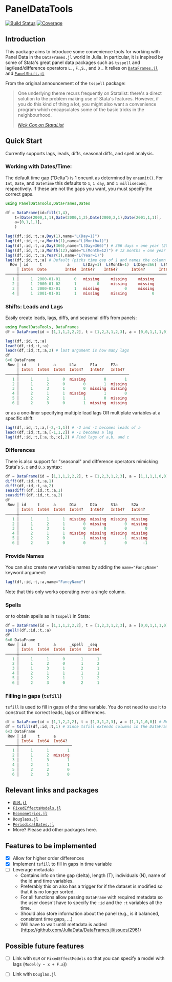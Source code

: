 # PanelDataTools

[![Build Status](https://github.com/eirikbrandsaas/PanelDataTools.jl/actions/workflows/CI.yml/badge.svg?branch=main)](https://github.com/eirikbrandsaas/PanelDataTools.jl/actions/workflows/CI.yml?query=branch%3Amain)
[![Coverage](https://codecov.io/gh/eirikbrandsaas/PanelDataTools.jl/branch/main/graph/badge.svg)](https://codecov.io/gh/eirikbrandsaas/PanelDataTools.jl)

## Introduction
This package aims to introduce some convenience tools for working with Panel Data in the `DataFrames.jl` world in Julia.  In particular, it is inspired by some of Stata's great panel data packages such as `tsspell` and lag/lead/difference operators `L.`, `F.`,`S.`, and `D.`. It relies on [`DataFrames.jl`](https://github.com/JuliaData/DataFrames.jl) and [`PanelShift.jl`](https://github.com/FuZhiyu/PanelShift.jl/blob/master/src/PanelShift.jl)

From the original announcement of the `tsspell` package:
> One underlying theme recurs frequently on Statalist: there's a direct solution to the problem making use of Stata's features. However, if you do this kind of thing a lot, you might also want a convenience program which encapsulates some of the basic tricks in the neighbourhood.
>
> [*Nick Cox on StataList*](https://www.stata.com/statalist/archive/2002-08/msg00279.html)

## Quick Start
Currently supports lags, leads, diffs, seasonal diffs, and spell analysis.

### Working with Dates/Time:
The default time gap ("Delta") is 1 oneunit as determined by `oneunit()`. For `Int`, `Date`, and `DateTime` this defaults to `1`, `1 day`, and `1 millisecond`, respectively. If these are not the gaps you want, you must specify the correct gaps.
```julia
using PanelDataTools,DataFrames,Dates

df = DataFrame(id=fill(1,4),
    t=[Date(2000,1,1),Date(2000,1,2),Date(2000,2,1),Date(2001,1,1)],
    a=[0,1,1,1],
    )

lag!(df,:id,:t,:a,Day(1),name="L(Day=1)")
lag!(df,:id,:t,:a,Month(1),name="L(Month=1)")
lag!(df,:id,:t,:a,Day(366),name="L(Day=366)") # 366 days = one year (2000 was a leap year)
lag!(df,:id,:t,:a,Month(12),name="L(Month=12)") # 12 months = one year
lag!(df,:id,:t,:a,Year(1),name="L(Year=1)")
lag!(df,:id,:t,:a) # Default (picks time gap of 1 and names the column "L1a")
  Row │ id     t           a      L(Day=1)  L(Month=1)  L(Day=366)  L(Month=12)  L(Year=1)  L1a
     │ Int64  Date        Int64  Int64?    Int64?      Int64?      Int64?       Int64?     Int64?
─────┼─────────────────────────────────────────────────────────────────────────────────────────────
   1 │     1  2000-01-01      0   missing     missing     missing      missing    missing  missing
   2 │     1  2000-01-02      1         0     missing     missing      missing    missing        0
   3 │     1  2000-02-01      1   missing           0     missing      missing    missing  missing
   4 │     1  2001-01-01      1   missing     missing           0            0          0  missing
```
### Shifts: Leads and Lags
Easily create leads, lags, diffs, and seasonal diffs from panels:
```julia
using PanelDataTools, DataFrames
df = DataFrame(id = [1,1,1,2,2,2], t = [1,2,3,1,2,3], a = [0,0,1,1,1,0])

lag!(df,:id,:t,:a)
lead!(df,:id,:t,:a)
lead!(df,:id,:t,:a,2) # last argument is how many lags
df
6×6 DataFrame
 Row │ id     t      a      L1a      F1a      F2a
     │ Int64  Int64  Int64  Int64?   Int64?   Int64?
─────┼────────────────────────────────────────────────
   1 │     1      1      0  missing        0        1
   2 │     1      2      0        0        1  missing
   3 │     1      3      1        0  missing  missing
   4 │     2      1      1  missing        1        0
   5 │     2      2      1        1        0  missing
   6 │     2      3      0        1  missing  missing
```
or as a one-liner specifying multiple lead lags OR multiplate variables at a specific shift:
```julia
lag!(df,:id,:t,:a,[-2,-1,1]) # -2 and -1 becomes leads of a
lead!(df,:id,:t,:a,[-1,1,2]) # -1 becomes a lag
lag!(df,:id,:t,[:a,:b,:c],2) # Find lags of a,b, and c
```

### Differences
There is also support for "seasonal" and difference operators mimicking Stata's `S.x` and `D.x` syntax:
```julia
df = DataFrame(id = [1,1,1,2,2,2], t = [1,2,3,1,2,3], a = [1,1,1,1,0,0])
diff!(df,:id,:t,:a,1)
diff!(df,:id,:t,:a,2)
seasdiff!(df,:id,:t,:a,1)
seasdiff!(df,:id,:t,:a,2)
df
 Row │ id     t      a      D1a      D2a      S1a      S2a
     │ Int64  Int64  Int64  Int64?   Int64?   Int64?   Int64?
─────┼─────────────────────────────────────────────────────────
   1 │     1      1      1  missing  missing  missing  missing
   2 │     1      2      1        0  missing        0  missing
   3 │     1      3      1        0        0        0        0
   4 │     2      1      1  missing  missing  missing  missing
   5 │     2      2      0       -1  missing       -1  missing
   6 │     2      3      0        0        1        0       -1
```
### Provide Names
You can also create new variable names by adding the `name="FancyName"` keyword argument:
```julia
lag!(df,:id,:t,:a,name="FancyName")
```
Note that this only works operating over a single column.


### Spells
or to obtain spells as in `tsspell` in Stata:
```julia
df = DataFrame(id = [1,1,1,2,2,2], t = [1,2,3,1,2,3], a = [0,0,1,1,1,0])
spell!(df,:id,:t,:a)
df
6×6 DataFrame
 Row │ id     t      a      _spell  _seq
     │ Int64  Int64  Int64  Int64   Int64
─────┼────────────────────────────────────
   1 │     1      1      0       1      1
   2 │     1      2      0       1      2
   3 │     1      3      1       2      1
   4 │     2      1      1       1      1
   5 │     2      2      1       1      2
   6 │     2      3      0       2      1
```
### Filling in gaps (`tsfill`)
`tsfill` is used to fill in gaps of the time variable. You do not need to use it to construct the correct leads, lags or differences.
```julia
df = DataFrame(id = [1,1,2,2,2], t = [1,3,1,2,3], a = [1,1,1,0,0]) # Note, missing t=2 for id=1
df = tsfill(df,:id,:t,1) # Since tsfill extends columns in the DataFrame is does not operate inplace
6×3 DataFrame
 Row │ id     t      a
     │ Int64  Int64  Int64?
─────┼───────────────────────
   1 │     1      1        1
   2 │     1      2  missing
   3 │     1      3        1
   4 │     2      1        1
   5 │     2      2        0
   6 │     2      3        0
```

## Relevant links and packages
- [`GLM.jl`](https://github.com/JuliaStats/GLM.jl)
- [`FixedEffectsModels.jl`](https://github.com/FixedEffects/FixedEffectModels.jl)
- [`Econometrics.jl`](https://github.com/Nosferican/Econometrics.jl)
- [`Douglass.jl`](https://github.com/jmboehm/Douglass.jl)
- [`PeriodicalDates.jl`](https://github.com/matthieugomez/PeriodicalDates.jl)
- More? Please add other packages here.

## Features to be implemented
- [x] Allow for higher order differences
- [x] Implement `tsfill` to fill in gaps in time variable
- [ ] Leverage metadata
  - Contains info on time gap (delta), length (T), individuals (N), name of the id and time variables.
  - Preferably this on also has a trigger for if the dataset is modified so that it is no longer sorted.
  - For all functions allow passing `DataFrame` with required metadata so the user doesn't have to specify the `:id` and the `:t` variables all the time.
  - Should also store information about the panel (e.g., is it balanced, consistent time gaps, ...)
  - Will have to wait untill metadata is added (https://github.com/JuliaData/DataFrames.jl/issues/2961)

## Possible future features
- [ ] Link with `GLM` or `FixedEffectModels` so that you can specify a model with lags (`Model(y ~ x + F.a`))
- [ ] Link with `Douglas.jl`


